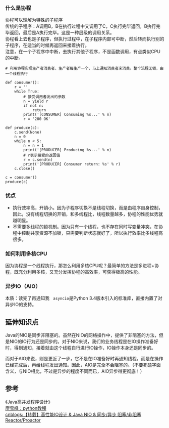 ### 什么是协程
协程可以理解为特殊的子程序  
传统的子程序：A调用B，B在执行过程中又调用了C，C执行完毕返回，B执行完毕返回，最后是A执行完毕。这是一种层级的调用关系。  
协程看上去也是子程序，但执行过程中，在子程序内部可中断，然后转而执行别的子程序，在适当的时候再返回来接着执行。  
注意，在一个子程序中中断，去执行其他子程序，不是函数调用，有点类似CPU的中断。
```
# 利用协程实现生产者消费者，生产者每生产一个，马上通知消费者来消费。整个流程无锁，由一个线程执行

def consumer():
    r = ''
    while True:
        # 接受调用者发出的参数
        n = yield r
        if not n:
            return
        print('[CONSUMER] Consuming %s...' % n)
        r = '200 OK'

def produce(c):
    c.send(None)
    n = 0
    while n < 5:
        n = n + 1
        print('[PRODUCER] Producing %s...' % n)
        # r表示接受的返回值
        r = c.send(n)
        print('[PRODUCER] Consumer return: %s' % r)
    c.close()

c = consumer()
produce(c)
```

### 优点
- 执行效率高，开销小。因为子程序切换不是线程切换，而是由程序自身控制，因此，没有线程切换的开销，和多线程比，线程数量越多，协程的性能优势就越明显。
- 不需要多线程的锁机制。因为只有一个线程，也不存在同时写变量冲突，在协程中控制共享资源不加锁，只需要判断状态就好了，所以执行效率比多线程高很多。

### 如何利用多核CPU
因为协程是一个线程执行，那怎么利用多核CPU呢？最简单的方法是多进程+协程，既充分利用多核，又充分发挥协程的高效率，可获得极高的性能。

### 异步IO（AIO）
本质：读完了再通知我  
`asyncio`是Python 3.4版本引入的标准库，直接内置了对异步IO的支持。

## 延伸知识点
Java的NIO是同步非阻塞的。虽然在NIO的网络操作中，提供了非阻塞的方法，但是NIO的IO行为还是同步的。对于NIO来说，我们的业务线程是在IO操作准备好时，得到通知，接着就由这个线程自行进行IO操作，IO操作本身还是同步的。

而对于AIO来说，则是更近了一步，它不是在IO准备好时再通知线程，而是在操作已经完成后，再给线程发出通知。因此，AIO是完全不会阻塞的。（不要死磕字面含义，与NIO相比，不过是异步的程度不同而已，AIO异步得更彻底！）

## 参考
《Java高并发程序设计》  
[廖雪峰：python教程](https://www.liaoxuefeng.com/wiki/0014316089557264a6b348958f449949df42a6d3a2e542c000/001432090171191d05dae6e129940518d1d6cf6eeaaa969000)  
[cnblogs:【转载】高性能IO设计 & Java NIO & 同步/异步 阻塞/非阻塞 Reactor/Proactor](https://www.cnblogs.com/charlesblc/p/6072827.html)

